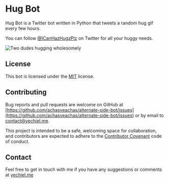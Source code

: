 # Hug Bot

Hug Bot is a Twitter bot written in Python that tweets a random hug gif every few hours.

You can follow [@ICanHazHugzPlz](https://twitter.com/ICanHazHugzPlz) on Twitter for all your huggy needs.

![Two dudes hugging wholesomely](https://media1.giphy.com/media/xT1XGQve0LxCblDLr2/giphy.gif)

## License

This bot is licensed under the [MIT](/LICENSE) license.

## Contributing

Bug reports and pull requests are welcome on GitHub at [https://github.com/achasveachas/alternate-side-bot/issues](https://github.com/achasveachas/alternate-side-bot/issues) or by email to [contact@yechiel.me](mailto:contact@yechiel.me).

This project is intended to be a safe, welcoming space for collaboration, and contributors are expected to adhere to the [Contributor Covenant](http://contributor-covenant.org/) code of conduct.

## Contact

Feel free to get in touch with me if you have any suggestions or comments at [yechiel.me](http://yechiel.me)